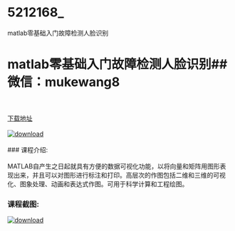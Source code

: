 # 5212168_
matlab零基础入门故障检测人脸识别
# matlab零基础入门故障检测人脸识别## 微信：mukewang8
<br/></br>[下载地址](http://www.36tz.cn/article/5212168 "下载地址")
<br/></br>[![download](http://36tz.cn/muke_img/2020_04_12345-1-300x169.jpg "下载地址")](http://www.36tz.cn/article/5212168 "下载地址")
<br/></br>### 课程介绍:<br/></br>MATLAB自产生之日起就具有方便的数据可视化功能，以将向量和矩阵用图形表现出来，并且可以对图形进行标注和打印。高层次的作图包括二维和三维的可视化、图象处理、动画和表达式作图。可用于科学计算和工程绘图。

### 课程截图:
[![download](http://36tz.cn/muke_img/2020_04_1-89.png "下载地址")](http://www.36tz.cn/article/5212168 "下载地址")
